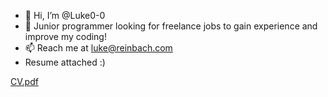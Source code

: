 - 👋 Hi, I’m @Luke0-0
- 👀 Junior programmer looking for freelance jobs to gain experience and improve my coding! 
- 📫 Reach me at luke@reinbach.com
- Resume attached :)

<!---
Luke0-0/Luke0-0 is a ✨ special ✨ repository because its `README.md` (this file) appears on your GitHub profile.
You can click the Preview link to take a look at your changes.
--->
[CV.pdf](https://github.com/user-attachments/files/17450833/CV.pdf)

